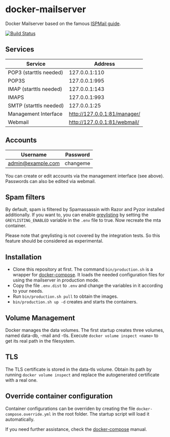 docker-mailserver
=================

Docker Mailserver based on the famous [ISPMail guide](https://workaround.org/ispmail/).

[![Build Status](https://travis-ci.org/jeboehm/docker-mailserver.svg?branch=master)](https://travis-ci.org/jeboehm/docker-mailserver)

Services
--------
| Service                | Address                      |
| ---------------------- | ---------------------------- |
| POP3 (starttls needed) | 127.0.0.1:110                |
| POP3S                  | 127.0.0.1:995                |
| IMAP (starttls needed) | 127.0.0.1:143                |
| IMAPS                  | 127.0.0.1:993                |
| SMTP (starttls needed) | 127.0.0.1:25                 |
| Management Interface   | http://127.0.0.1:81/manager/ |
| Webmail                | http://127.0.0.1:81/webmail/ |

Accounts
--------
| Username          | Password |
| ----------------- | -------- |
| admin@example.com | changeme |

You can create or edit accounts via the management interface (see above).
Passwords can also be edited via webmail.

Spam filters
------------
By default, spam is filtered by Spamassassin with Razor and Pyzor installed additionally.
If you want to, you can enable [greylisting](https://en.wikipedia.org/wiki/Greylisting) by setting the `GREYLISTING_ENABLED` variable in the `.env` file to true. Now recreate the mta container.

Please note that greylisting is not covered by the integration tests. So this feature should be considered as experimental.

Installation
------------
- Clone this repository at first. The command `bin/production.sh` is a wrapper for [docker-compose](https://docs.docker.com/compose/).
  It loads the needed configuration files for using the mailserver in production mode.
- Copy the file `.env.dist` to `.env` and change the variables in it according to your needs.
- Run `bin/production.sh pull` to obtain the images.
- `bin/production.sh up -d` creates and starts the containers.

Volume Management
-----------------
Docker manages the data volumes. The first startup creates three volumes, named data-db, -mail and -tls.
Execute `docker volume inspect <name>` to get its real path in the filesystem.

TLS
---
The TLS certificate is stored in the data-tls volume. Obtain its path by running `docker volume inspect`
and replace the autogenerated certificate with a real one.

Override container configuration
--------------------------------
Container configurations can be overriden by creating the file `docker-compose.override.yml` in the root folder.
The startup script will load it automatically.

If you need further assistance, check the [docker-compose](https://docs.docker.com/compose/) manual.
